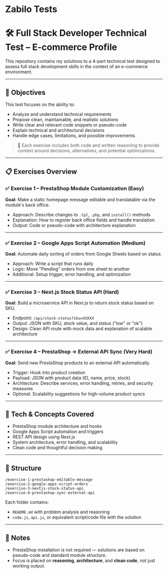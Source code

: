 # Zabilo Tests

# 🛠️ Full Stack Developer Technical Test – E-commerce Profile

This repository contains my solutions to a 4-part technical test designed to assess full stack development skills in the context of an e-commerce environment.

---

## 🚀 Objectives

This test focuses on the ability to:

- Analyze and understand technical requirements
- Propose clean, maintainable, and realistic solutions
- Write clear and relevant code snippets or pseudo-code
- Explain technical and architectural decisions
- Handle edge cases, limitations, and possible improvements

> 🧠 Each exercise includes both code and written reasoning to provide context around decisions, alternatives, and potential optimizations.

---

## 📋 Exercises Overview

### ✅ **Exercise 1 – PrestaShop Module Customization (Easy)**

**Goal:** Make a static homepage message editable and translatable via the module's back office.

- Approach: Describe changes to `.tpl`, `.php`, and `install()` methods
- Explanation: How to register back office fields and handle translation
- Output: Code or pseudo-code with architecture explanation

---

### ✅ **Exercise 2 – Google Apps Script Automation (Medium)**

**Goal:** Automate daily sorting of orders from Google Sheets based on status.

- Approach: Write a script that runs daily
- Logic: Move "Pending" orders from one sheet to another
- Additional: Setup trigger, error handling, and optimization

---

### ✅ **Exercise 3 – Next.js Stock Status API (Hard)**

**Goal:** Build a microservice API in Next.js to return stock status based on SKU.

- Endpoint: `/api/stock-status?sku=XXXXX`
- Output: JSON with SKU, stock value, and status ("low" or "ok")
- Design: Clean API route with mock data and explanation of scalable architecture

---

### ✅ **Exercise 4 – PrestaShop → External API Sync (Very Hard)**

**Goal:** Send new PrestaShop products to an external API automatically.

- Trigger: Hook into product creation
- Payload: JSON with product data (ID, name, price, stock)
- Architecture: Describe services, error handling, retries, and security measures
- Optional: Scalability suggestions for high-volume product syncs

---

## 🧩 Tech & Concepts Covered

- PrestaShop module architecture and hooks
- Google Apps Script automation and triggers
- REST API design using Next.js
- System architecture, error handling, and scalability
- Clean code and thoughtful decision making

---

## 📂 Structure
```
/exercise-1-prestashop-editable-message
/exercise-2-google-apps-script-orders
/exercise-3-nextjs-stock-status-api
/exercise-4-prestashop-sync-external-api
```

Each folder contains:
- `README.md` with problem analysis and reasoning
- `code.js`, `api.js`, or equivalent script/code file with the solution

---

## 📌 Notes

- PrestaShop installation is not required — solutions are based on pseudo-code and standard module structure.
- Focus is placed on **reasoning**, **architecture**, and **clean code**, not just working output.
